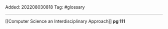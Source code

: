 Added: 202208030818
Tag: #glossary


___
[[Computer Science an Interdisciplinary Approach]] **pg 111**